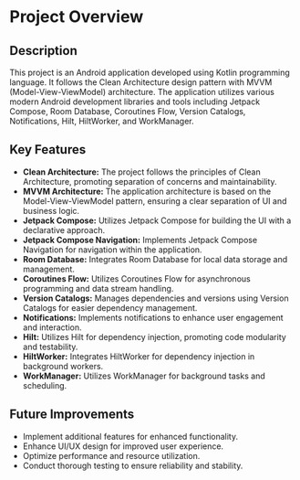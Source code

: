 # Project Overview

## Description
This project is an Android application developed using Kotlin programming language. It follows the Clean Architecture design pattern with MVVM (Model-View-ViewModel) architecture. The application utilizes various modern Android development libraries and tools including Jetpack Compose, Room Database, Coroutines Flow, Version Catalogs, Notifications, Hilt, HiltWorker, and WorkManager.

## Key Features
- **Clean Architecture:** The project follows the principles of Clean Architecture, promoting separation of concerns and maintainability.
- **MVVM Architecture:** The application architecture is based on the Model-View-ViewModel pattern, ensuring a clear separation of UI and business logic.
- **Jetpack Compose:** Utilizes Jetpack Compose for building the UI with a declarative approach.
- **Jetpack Compose Navigation:** Implements Jetpack Compose Navigation for navigation within the application.
- **Room Database:** Integrates Room Database for local data storage and management.
- **Coroutines Flow:** Utilizes Coroutines Flow for asynchronous programming and data stream handling.
- **Version Catalogs:** Manages dependencies and versions using Version Catalogs for easier dependency management.
- **Notifications:** Implements notifications to enhance user engagement and interaction.
- **Hilt:** Utilizes Hilt for dependency injection, promoting code modularity and testability.
- **HiltWorker:** Integrates HiltWorker for dependency injection in background workers.
- **WorkManager:** Utilizes WorkManager for background tasks and scheduling.

## Future Improvements
- Implement additional features for enhanced functionality.
- Enhance UI/UX design for improved user experience.
- Optimize performance and resource utilization.
- Conduct thorough testing to ensure reliability and stability.

